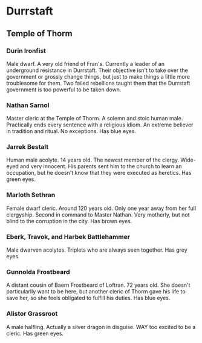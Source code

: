 # Durrstaft

## Temple of Thorm

### Durin Ironfist
Male dwarf. A very old friend of Fran's. Currently a leader of an underground resistance in Durrstaft. Their objective isn't to take over the government or grossly change things, but just to make things a little more troublesome for them. Two failed rebellions taught them that the Durrstaft government is too powerful to be taken down.

### Nathan Sarnol
Master cleric at the Temple of Thorm. A solemn and stoic human male. Practically ends every sentence with a religious idiom. An extreme believer in tradition and ritual. No exceptions. Has blue eyes.

### Jarrek Bestalt
Human male acolyte. 14 years old. The newest member of the clergy. Wide-eyed and very innocent. His parents sent him to the church to learn an occupation, but he doesn't know that they were executed as heretics. Has green eyes.

### Marloth Sethran
Female dwarf cleric. Around 120 years old. Only one year away from her full clergyship. Second in command to Master Nathan. Very motherly, but not blind to the corruption in the city. Has brown eyes.

### Eberk, Travok, and Harbek Battlehammer
Male dwarven acolytes. Triplets who are always seen together. Has grey eyes.

### Gunnolda Frostbeard
A distant cousin of Baern Frostbeard of Loftran. 72 years old. She doesn't particularlly want to be here, but another cleric of Thorm gave his life to save her, so she feels obligated to fulfill his duties. Has blue eyes.

### Alistor Grassroot
A male halfling. Actually a silver dragon in disguise. WAY too excited to be a cleric. Has green eyes.
